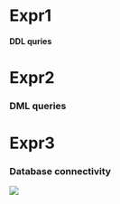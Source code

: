 # Expr1
#### DDL quries
# Expr2
### DML queries
# Expr3
### Database connectivity
![](https://www.google.com/imgres?imgurl=https%3A%2F%2Fthumbs.dreamstime.com%2Fb%2Frainbow-love-heart-background-red-wood-60045149.jpg&imgrefurl=https%3A%2F%2Fwww.dreamstime.com%2Fphotos-images%2Flove.html&tbnid=arFfSjMu_GX7sM&vet=12ahUKEwiz1Jn76Zj6AhXGjtgFHZTFDmUQMygKegUIARDzAQ..i&docid=Ukcvm3PybD5jEM&w=800&h=533&q=images&ved=2ahUKEwiz1Jn76Zj6AhXGjtgFHZTFDmUQMygKegUIARDzAQ)
